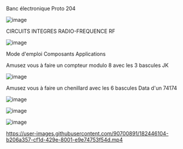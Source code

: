 Banc électronique Proto 204

![image](https://user-images.githubusercontent.com/90700891/180148678-8d403fd1-3820-4a81-a688-9cba00f08f16.png)

CIRCUITS INTEGRES RADIO-FREQUENCE RF

![image](https://user-images.githubusercontent.com/90700891/180149405-f170231a-8c31-4ddf-9eee-5ee2b6134559.png)

Mode d'emploi
Composants
Applications

Amusez vous à faire un compteur modulo 8 avec les 3 bascules JK

![image](https://user-images.githubusercontent.com/90700891/179905993-328502a1-d45d-47e8-b1d8-d33b944a6a8d.png)

Amusez vous à faire un chenillard avec les 6 bascules Data d'un 74174

![image](https://user-images.githubusercontent.com/90700891/179928630-5022ba50-0093-4896-8fea-d9d02afb1ea3.png)

![image](https://user-images.githubusercontent.com/90700891/180146644-911eb1b4-a4dc-40d9-81b5-0eba5721eaf1.png)


![image](https://user-images.githubusercontent.com/90700891/180146715-17085340-7267-4194-b7f0-462d72586c42.png)




https://user-images.githubusercontent.com/90700891/182446104-b206a357-cf1d-429e-8001-e9e74753f54d.mp4

